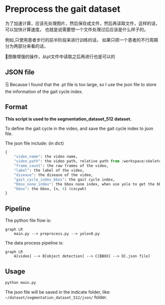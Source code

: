 # Preprocess the gait dataset

为了加速计算，应该先处理图片，然后保存成文件，然后再读取文件，这样的话，可以加快计算速度。
也就是说需要想一个文件处理过后应该是什么样子的。

例如,只使用患者步行的前半阶段来进行训练的话，
如果只把一个患者的不行周期分为两部分来看的话，

📓图像增强的操作，从pt文件中读取之后再进行也是可以的

## JSON file

🗒️ Because I found that the .pt file is too large, so I use the json file to store the information of the gait cycle index.

## Format

**This script is used to the segmentation_dataset_512 dataset.**

To define the gait cycle in the video, and save the gait cycle index to json file.

The json file include: (in dict)
``` python
{
    "video_name": the video name,
    "video_path": the video path, relative path from /workspace/skeleton/data/segmentation_dataset_512,
    "frame_count": the raw frames of the video,
    "label": the label of the video,
    "disease": the disease of the video,
    "gait_cycle_index_bbox": the gait cycle index,
    "bbox_none_index": the bbox none index, when use yolo to get the bbox, some frame will not get the bbox.
    "bbox": the bbox, [n, 4] (cxcywh)
}
```

## Pipeline

The python file flow is:

``` mermaid
graph LR
    main.py --> preprocess.py --> yolov8.py
```

The data process pipeline is:

``` mermaid
graph LR
    A[video] --> B[object detection] --> C[BBOX] --> D[.json file]
```

## Usage

``` bash
python main.py
```

The json file will be saved in the indicate folder, like:
`~/dataset/segmentation_dataset_512/json/` folder.
